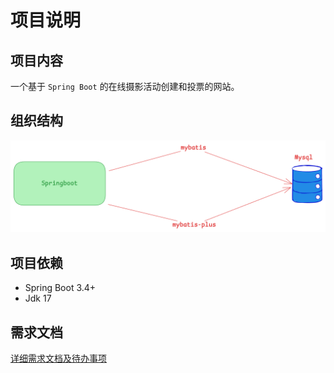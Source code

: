 # 项目说明

## 项目内容
一个基于 `Spring Boot` 的在线摄影活动创建和投票的网站。

## 组织结构

![img.png](docs/excalidraw/images/后端框架结构图.png)

## 项目依赖
* Spring Boot 3.4+
* Jdk 17

## 需求文档
[详细需求文档及待办事项](docs/task/需求文档.md)
